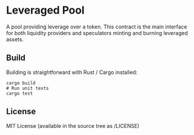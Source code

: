 Leveraged Pool
==============

A pool providing leverage over a token. This contract is the main interface for
both liquidity providers and speculators minting and burning leveraged assets.

Build
-----

Building is straightforward with Rust / Cargo installed:

```
cargo build
# Run unit tests
cargo test
```

License
-------

MIT License (available in the source tree as /LICENSE)

